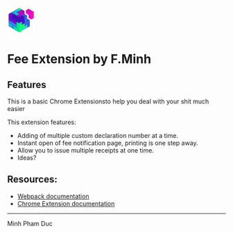 <img src="src/assets/img/icon-128.png" width="64"/>

# Fee Extension by F.Minh

## Features

This is a basic Chrome Extensionsto help you deal with your shit much easier

This extension features:

- Adding of multiple custom declaration number at a time.
- Instant open of fee notification page, printing is one step away.
- Allow you to issue multiple receipts at one time.
- Ideas?

## Resources:

- [Webpack documentation](https://webpack.js.org/concepts/)
- [Chrome Extension documentation](https://developer.chrome.com/extensions/getstarted)

---

Minh Pham Duc
